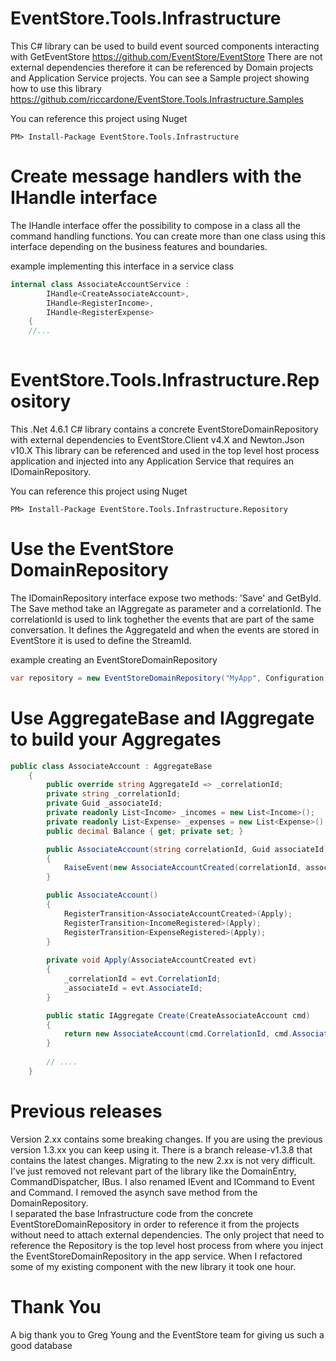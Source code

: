 # EventStore.Tools.Infrastructure
This C# library can be used to build event sourced components interacting with GetEventStore https://github.com/EventStore/EventStore 
There are not external dependencies therefore it can be referenced by Domain projects and Application Service projects.
You can see a Sample project showing how to use this library https://github.com/riccardone/EventStore.Tools.Infrastructure.Samples
  
You can reference this project using Nuget  
```
PM> Install-Package EventStore.Tools.Infrastructure  
```

# Create message handlers with the IHandle interface  
  
  The IHandle interface offer the possibility to compose in a class all the command handling functions. You can create more than one class using this interface depending on the business features and boundaries.  
  
example implementing this interface in a service class  
```c#
internal class AssociateAccountService : 
        IHandle<CreateAssociateAccount>, 
        IHandle<RegisterIncome>,
        IHandle<RegisterExpense>
    { 
    //...
    
```

# EventStore.Tools.Infrastructure.Repository
This .Net 4.6.1 C# library contains a concrete EventStoreDomainRepository with external dependencies to EventStore.Client v4.X and Newton.Json v10.X
This library can be referenced and used in the top level host process application and injected into any Application Service that requires an IDomainRepository.  

You can reference this project using Nuget  
```
PM> Install-Package EventStore.Tools.Infrastructure.Repository
```  

# Use the EventStore DomainRepository

The IDomainRepository interface expose two methods: 'Save' and GetById. The Save method take an IAggregate as parameter and a correlationId. 
The correlationId is used to link toghether the events that are part of the same conversation. It defines the AggregateId and when the events are stored in EventStore it is used to define the StreamId.
  
example creating an EventStoreDomainRepository
```c#
var repository = new EventStoreDomainRepository("MyApp", Configuration.CreateConnection("MyAdapterConnection"));
```

# Use AggregateBase and IAggregate to build your Aggregates  

```c#
public class AssociateAccount : AggregateBase
    {
        public override string AggregateId => _correlationId;
        private string _correlationId;
        private Guid _associateId;
        private readonly List<Income> _incomes = new List<Income>();
        private readonly List<Expense> _expenses = new List<Expense>();
        public decimal Balance { get; private set; }

        public AssociateAccount(string correlationId, Guid associateId) : this()
        {
            RaiseEvent(new AssociateAccountCreated(correlationId, associateId));
        }

        public AssociateAccount()
        {
            RegisterTransition<AssociateAccountCreated>(Apply);
            RegisterTransition<IncomeRegistered>(Apply);
            RegisterTransition<ExpenseRegistered>(Apply);
        }
        
        private void Apply(AssociateAccountCreated evt)
        {
            _correlationId = evt.CorrelationId;
            _associateId = evt.AssociateId;
        }

        public static IAggregate Create(CreateAssociateAccount cmd)
        {
            return new AssociateAccount(cmd.CorrelationId, cmd.AssociateId);
        }
        
        // ....
    }
```
# Previous releases
Version 2.xx contains some breaking changes. If you are using the previous version 1.3.xx you can keep using it. There is a branch release-v1.3.8 that contains the latest changes. Migrating to the new 2.xx is not very difficult. I've just removed not relevant part of the library like the DomainEntry, CommandDispatcher, IBus. I also renamed IEvent and ICommand to Event and Command. I removed the asynch save method from the DomainRepository.   
I separated the base Infrastructure code from the concrete EventStoreDomainRepository in order to reference it from the projects without need to attach external dependencies. 
The only project that need to reference the Repository is the top level host process from where you inject the EventStoreDomainRepository in the app service. When I refactored some of my existing component with the new library it took one hour.

# Thank You
A big thank you to Greg Young and the EventStore team for giving us such a good database
